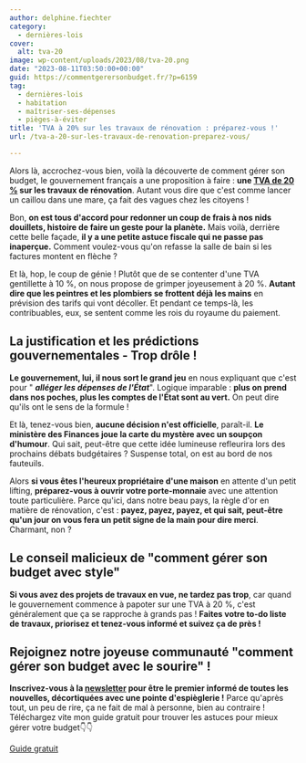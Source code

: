 ```yaml
---
author: delphine.fiechter
category:
  - dernières-lois
cover:
  alt: tva-20
image: wp-content/uploads/2023/08/tva-20.png
date: "2023-08-11T03:50:00+00:00"
guid: https://commentgerersonbudget.fr/?p=6159
tag:
  - dernières-lois
  - habitation
  - maîtriser-ses-dépenses
  - pièges-à-éviter
title: 'TVA à 20% sur les travaux de rénovation : préparez-vous !'
url: /tva-a-20-sur-les-travaux-de-renovation-preparez-vous/

---
```

Alors là, accrochez-vous bien, voilà la découverte de comment gérer son budget, le gouvernement français a une proposition à faire : **une [TVA de 20 %](https://www.francetvinfo.fr/economie/immobilier/immobilier-vers-une-tva-a-hauteur-de-20-pour-la-renovation-de-logements_5982674.html "TVA de 20 %") sur les travaux de rénovation**. Autant vous dire que c'est comme lancer un caillou dans une mare, ça fait des vagues chez les citoyens !

Bon, **on est tous d'accord pour redonner un coup de frais à nos nids douillets, histoire de faire un geste pour la planète.** Mais voilà, derrière cette belle façade, **il y a une petite astuce fiscale qui ne passe pas inaperçue.** Comment voulez-vous qu'on refasse la salle de bain si les factures montent en flèche ?

Et là, hop, le coup de génie ! Plutôt que de se contenter d'une TVA gentillette à 10 %, on nous propose de grimper joyeusement à 20 %. **Autant dire que les peintres et les plombiers se frottent déjà les mains** en prévision des tarifs qui vont décoller. Et pendant ce temps-là, les contribuables, eux, se sentent comme les rois du royaume du paiement.

## La justification et les prédictions gouvernementales - Trop drôle !

**Le gouvernement, lui, il nous sort le grand jeu** en nous expliquant que c'est pour " _**alléger les dépenses de l'État**_". Logique imparable : **plus on prend dans nos poches, plus les comptes de l'État sont au vert.** On peut dire qu'ils ont le sens de la formule !

Et là, tenez-vous bien, **aucune décision n'est officielle**, paraît-il. **Le ministère des Finances joue la carte du mystère avec un soupçon d'humour**. Qui sait, peut-être que cette idée lumineuse refleurira lors des prochains débats budgétaires ? Suspense total, on est au bord de nos fauteuils.

Alors **si vous êtes l'heureux propriétaire d'une maison** en attente d'un petit lifting, **préparez-vous à ouvrir votre porte-monnaie** avec une attention toute particulière. Parce qu'ici, dans notre beau pays, la règle d'or en matière de rénovation, c'est : **payez, payez, payez, et qui sait, peut-être qu'un jour on vous fera un petit signe de la main pour dire merci**. Charmant, non ?

## Le conseil malicieux de "comment gérer son budget avec style"

**Si vous avez des projets de travaux en vue, ne tardez pas trop**, car quand le gouvernement commence à papoter sur une TVA à 20 %, c'est généralement que ça se rapproche à grands pas ! **Faites votre to-do liste de travaux, priorisez et tenez-vous informé et suivez ça de près !**

## Rejoignez notre joyeuse communauté "comment gérer son budget avec le sourire" !

**Inscrivez-vous à la [newsletter](https://commentgerersonbudget.fr/s-abonner-a-la-newsletter/ "S’abonner à la Newsletter") pour être le premier informé de toutes les nouvelles, décortiquées avec une pointe d'espièglerie !** Parce qu'après tout, un peu de rire, ça ne fait de mal à personne, bien au contraire ! Téléchargez vite mon guide gratuit pour trouver les astuces pour mieux gérer votre budget👇👇

[Guide gratuit](https://commentgerersonbudget.fr/telecharger-gratuitement-le-guide-complet/)
